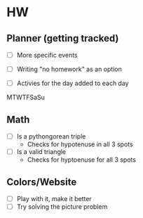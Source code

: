 # HW

## Planner (getting tracked)
- [ ] More specific events
- [ ] Writing "no homework" as an option
- [ ] Activies for the day added to each day


MTWTFSaSu

## Math
- [ ] Is a pythongorean triple
  - Checks for hypotenuse in all 3 spots
- [ ] Is a valid triangle
  - Checks for hyptoenuse for all 3 spots

## Colors/Website
- [ ] Play with it, make it better
- [ ] Try solving the picture problem
